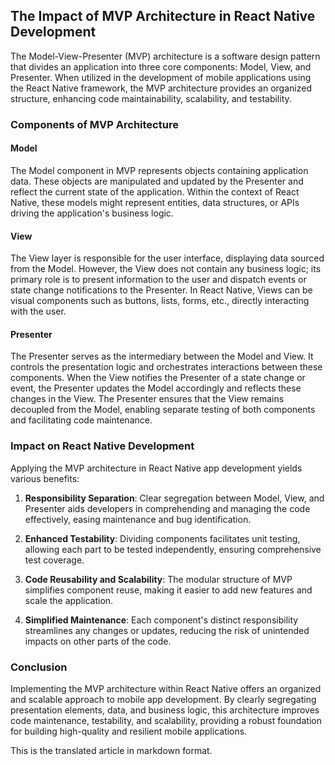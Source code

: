 
## The Impact of MVP Architecture in React Native Development

The Model-View-Presenter (MVP) architecture is a software design pattern that divides an application into three core components: Model, View, and Presenter. When utilized in the development of mobile applications using the React Native framework, the MVP architecture provides an organized structure, enhancing code maintainability, scalability, and testability.

### Components of MVP Architecture

#### Model
The Model component in MVP represents objects containing application data. These objects are manipulated and updated by the Presenter and reflect the current state of the application. Within the context of React Native, these models might represent entities, data structures, or APIs driving the application's business logic.

#### View
The View layer is responsible for the user interface, displaying data sourced from the Model. However, the View does not contain any business logic; its primary role is to present information to the user and dispatch events or state change notifications to the Presenter. In React Native, Views can be visual components such as buttons, lists, forms, etc., directly interacting with the user.

#### Presenter
The Presenter serves as the intermediary between the Model and View. It controls the presentation logic and orchestrates interactions between these components. When the View notifies the Presenter of a state change or event, the Presenter updates the Model accordingly and reflects these changes in the View. The Presenter ensures that the View remains decoupled from the Model, enabling separate testing of both components and facilitating code maintenance.

### Impact on React Native Development

Applying the MVP architecture in React Native app development yields various benefits:

1. **Responsibility Separation**: Clear segregation between Model, View, and Presenter aids developers in comprehending and managing the code effectively, easing maintenance and bug identification.

2. **Enhanced Testability**: Dividing components facilitates unit testing, allowing each part to be tested independently, ensuring comprehensive test coverage.

3. **Code Reusability and Scalability**: The modular structure of MVP simplifies component reuse, making it easier to add new features and scale the application.

4. **Simplified Maintenance**: Each component's distinct responsibility streamlines any changes or updates, reducing the risk of unintended impacts on other parts of the code.

### Conclusion

Implementing the MVP architecture within React Native offers an organized and scalable approach to mobile app development. By clearly segregating presentation elements, data, and business logic, this architecture improves code maintenance, testability, and scalability, providing a robust foundation for building high-quality and resilient mobile applications.

This is the translated article in markdown format.